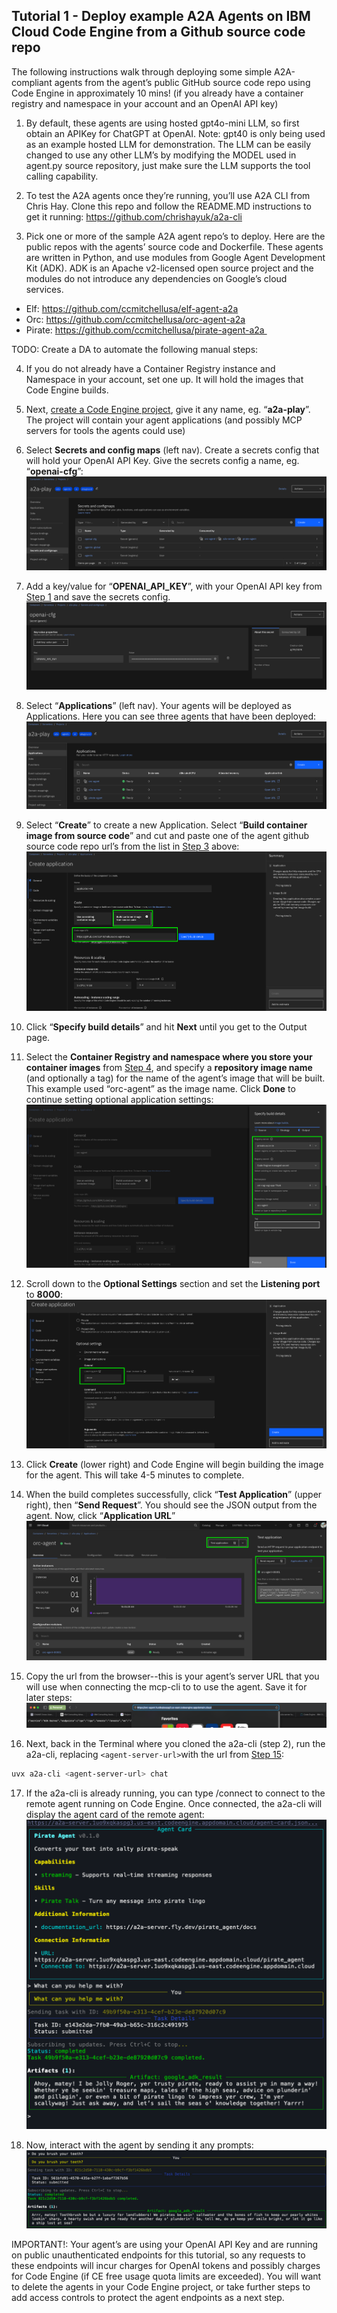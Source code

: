 ## Tutorial 1 - Deploy example A2A Agents on IBM Cloud Code Engine from a Github source code repo

The following instructions walk through deploying some simple A2A-compliant agents from the agent’s public GitHub source code repo using Code Engine in approximately 10 mins! (if you already have a container registry and namespace in your account and an OpenAI API key)

1. <a id="step1"></a>By default, these agents are using hosted gpt4o-mini LLM, so first obtain an APIKey for ChatGPT at OpenAI.  Note: gpt40 is only being used as an example hosted LLM for demonstration.  The LLM can be easily changed to use any other LLM’s by modifying the MODEL used in agent.py source repository, just make sure the LLM supports the tool calling capability.

2. To test the A2A agents once they’re running, you’ll use A2A CLI from Chris Hay.  Clone this repo and follow the README.MD instructions to get it running: https://github.com/chrishayuk/a2a-cli

3. <a id="step3"></a>Pick one or more of the sample A2A agent repo’s to deploy.  Here are the public repos with the agents’ source code and Dockerfile.  These agents are written in Python, and use modules from  Google Agent Development Kit (ADK). ADK is an Apache v2-licensed open source project and the modules do not introduce any dependencies on Google’s cloud services.

* Elf: https://github.com/ccmitchellusa/elf-agent-a2a
* Orc: https://github.com/ccmitchellusa/orc-agent-a2a
* Pirate: https://github.com/ccmitchellusa/pirate-agent-a2a 

TODO: Create a DA to automate the following manual steps:

4. <a id="step4"></a>If you do not already have a Container Registry instance and Namespace in your account, set one up.  It will hold the images that Code Engine builds.

5. Next, [create a Code Engine project](https://cloud.ibm.com/containers/serverless/projects), give it any name, eg. “**a2a-play**”.  The project will contain your agent applications (and possibly MCP servers for tools the agents could use)

6. Select **Secrets and config maps** (left nav). Create a secrets config that will hold your OpenAI API Key.  Give the secrets config a name, eg. “**openai-cfg**”: ![Secrets Config](images/CE-Secret-map.png)

7. Add a key/value for “**OPENAI_API_KEY**”, with your OpenAI API key from [Step 1](#step1) and save the secrets config. ![Secret KV](images/CE-kv-secret.png)

8. Select “**Applications**” (left nav). Your agents will be deployed as Applications.  Here you can see three agents that have been deployed: ![CE Applications](images/CE-Apps.png)

9. Select “**Create**” to create a new Application. Select “**Build container image from source code**” and cut and paste one of the agent github source code repo url’s from the list in [Step 3](#step3) above: ![CE Create App](images/CE-Create-App.png)

10. Click “**Specify build details**” and hit **Next** until you get to the Output page. 

11. Select the **Container Registry and namespace where you store your container images** from [Step 4](#step4), and specify a **repository image name** (and optionally a tag) for the name of the agent’s image that will be built. This example used “orc-agent” as the image name. Click **Done** to continue setting optional application settings: ![](images/CE-build-details.png)

12. Scroll down to the **Optional Settings** section and set the **Listening port** to **8000**: ![](images/CE-port-8000.png)

13. Click **Create** (lower right) and Code Engine will begin building the image for the agent. This will take 4-5 minutes to complete.

14. When the build completes successfully, click “**Test Application**” (upper right), then “**Send Request**”.  You should see the JSON output from the agent.  Now, click “**Application URL**” ![](images/build-success.png)

15. <a id="step15"></a> Copy the url from the browser--this is your agent’s server URL that you will use when connecting the mcp-cli to to use the agent. Save it for later steps: ![](images/CE-Open-Application-URL.png)

16. Next, back in the Terminal where you cloned the a2a-cli (step 2), run the a2a-cli, replacing `<agent-server-url>`with the url from [Step 15](#step15):

```bash
uvx a2a-cli <agent-server-url> chat
```

17. If the a2a-cli is already running, you can type /connect <agent-server-url> to connect to the remote agent running on Code Engine.  Once connected, the a2a-cli will display the agent card of the remote agent: ![](images/pirate-agent-card.png)

18. Now, interact with the agent by sending it any prompts: ![](images/pirate-prompt.png)

IMPORTANT!: Your agent’s are using your OpenAI API Key and are running on public unauthenticated endpoints for this tutorial, so any requests to these endpoints will incur charges for OpenAI tokens and possibly charges for Code Engine (if CE free usage quota limits are exceeded).  You will want to delete the agents in your Code Engine project, or take further steps to add access controls to protect the agent endpoints as a next step.
